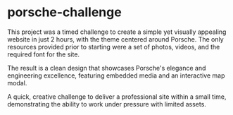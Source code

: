 # porsche-challenge
This project was a timed challenge to create a simple yet visually appealing website in just 2 hours, with the theme centered around Porsche. The only resources provided prior to starting were a set of photos, videos, and the required font for the site.

The result is a clean design that showcases Porsche's elegance and engineering excellence, featuring embedded media and an interactive map modal.

A quick, creative challenge to deliver a professional site within a small time, demonstrating the ability to work under pressure with limited assets.
